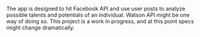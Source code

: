 The app is designed to hit Facebook API and use user posts to analyze possible talents and potentials of an individual. Watson API might be one way of doing so. 
This project is a work in progress, and at this point specs might change dramatically.